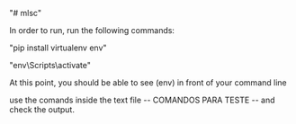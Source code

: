 "# mlsc"

In order to run, run the following commands: <br>

"pip install virtualenv env" 

"env\Scripts\activate"  

At this point, you should be able to see (env) in front of your command line

use the comands inside the text file -- COMANDOS PARA TESTE -- and check the output. 
